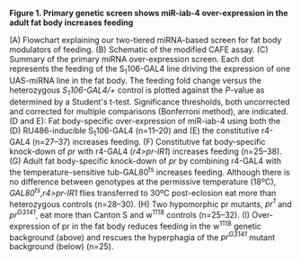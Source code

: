 **Figure 1. Primary genetic screen shows miR-iab-4 over-expression in the adult fat body increases feeding**

(A) Flowchart explaining our two-tiered miRNA-based screen for fat body modulators of feeding.
(B) Schematic of the modified CAFE assay.
(C) Summary of the primary miRNA over-expression screen. Each dot represents the feeding of the S<sub>1</sub>106-GAL4 line driving the expression of one UAS-miRNA line in the fat body. The feeding fold change versus the heterozygous *S<sub>1</sub>106-GAL4/+* control is plotted against the *P*-value as determined by a Student's t-test. Significance thresholds, both uncorrected and corrected for multiple comparisons (Bonferroni method), are indicated.
(D and E): Fat body-specific over-expression of miR-iab-4 using both the (D) RU486-inducible S<sub>1</sub>106-GAL4 (n=11–20) and (E) the constitutive r4-GAL4 (n=27–37) increases feeding.
(F) Constitutive fat body-specific knock-down of *pr* with r4-GAL4 (*r4>pr-IR1*) increases feeding (n=25–38). 
(G) Adult fat body-specific knock-down of *pr* by combining r4-GAL4 with the temperature-sensitive tub-GAL80<sup>ts</sup> increases feeding. Although there is no difference between genotypes at the permissive temperature (18ºC), *GAL80<sup>ts</sup>,r4>pr-IR1* flies transferred to 30ºC post-eclosion eat more than heterozygous controls (n=28–30).
(H) Two hypomorphic pr mutants, *pr<sup>1</sup>* and *pr<sup>G3141</sup>*, eat more than Canton S and w<sup>1118</sup> controls (n=25–32).
(I) Over-expression of pr in the fat body reduces feeding in the w<sup>1118</sup> genetic background (above) and rescues the hyperphagia of the *pr<sup>G3141</sup>* mutant background (below) (n=25). 